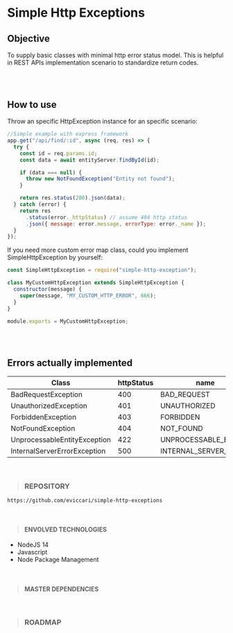 # Simple Http Exceptions

## Objective

To supply basic classes with minimal http error status model. This is helpful in REST APIs implementation scenario to standardize return codes.

<h2></h2>
&nbsp;

## How to use

Throw an specific HttpException instance for an specific scenario:

```javascript
//Simple example with express framework
app.get("/api/find/:id", async (req, res) => {
  try {
    const id = req.params.id;
    const data = await entityServer.findById(id);

    if (data === null) {
      throw new NotFoundException("Entity not found");
    }

    return res.status(200).json(data);
  } catch (error) {
    return res
      .status(error._httpStatus) // assume 404 http status
      .json({ message: error.message, errorType: error._name });
  }
});
```

If you need more custom error map class, could you implement SimpleHttpException by yourself:

```javascript
const SimpleHttpException = require("simple-http-exception");

class MyCustomHttpException extends SimpleHttpException {
  constructor(message) {
    super(message, "MY_CUSTOM_HTTP_ERROR", 666);
  }
}

module.exports = MyCustomHttpException;
```

<h2></h2>
&nbsp;

## Errors actually implemented

| Class                        | httpStatus | name                  |
| ---------------------------- | ---------- | --------------------- |
| BadRequestException          | 400        | BAD_REQUEST           |
| UnauthorizedException        | 401        | UNAUTHORIZED          |
| ForbiddenException           | 403        | FORBIDDEN             |
| NotFoundException            | 404        | NOT_FOUND             |
| UnprocessableEntityException | 422        | UNPROCESSABLE_ENTITY  |
| InternalServerErrorException | 500        | INTERNAL_SERVER_ERROR |

&nbsp;

> ### REPOSITORY

```https
https://github.com/eviccari/simple-http-exceptions
```

&nbsp;

> #### ENVOLVED TECHNOLOGIES

- NodeJS 14
- Javascript
- Node Package Management

&nbsp;

> #### MASTER DEPENDENCIES

&nbsp;

> ### ROADMAP
